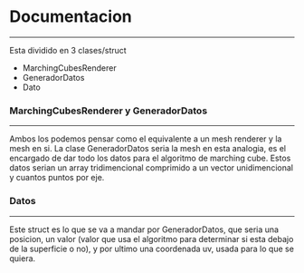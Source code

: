 # Documentacion
---

Esta dividido en 3 clases/struct
 * MarchingCubesRenderer
 * GeneradorDatos
 * Dato

### MarchingCubesRenderer y GeneradorDatos
---
Ambos los podemos pensar como el equivalente a un mesh renderer y la mesh en si. La clase GeneradorDatos seria la mesh en esta analogia, es el encargado de dar todo los datos para el algoritmo de marching cube.
Estos datos serian un array tridimencional comprimido a un vector unidimencional y cuantos puntos por eje.

### Datos
---
Este struct es lo que se va a mandar por GeneradorDatos, que seria una posicion, un valor (valor que usa el algoritmo para determinar si esta debajo de la superficie o no), y por ultimo una coordenada uv, usada para lo que se quiera.